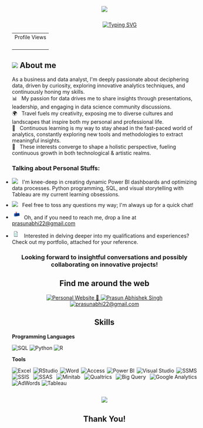 <h1 align="center">
  <img src="https://user-images.githubusercontent.com/74038190/226190894-18e959ba-d458-4a94-ac44-790190f2a947.gif" width="350">
</h1>

<div align="center">
  &nbsp;&nbsp;&nbsp;&nbsp;&nbsp;&nbsp;&nbsp;&nbsp;&nbsp;&nbsp;&nbsp;&nbsp;&nbsp;&nbsp;&nbsp;&nbsp;&nbsp;&nbsp;&nbsp;&nbsp;
  <a href="https://git.io/typing-svg">
    <img src="https://readme-typing-svg.demolab.com?font=Fira+Code&pause=1000&random=true&width=435&lines=I'm+Prasun+Abhishek+Singh"alt="Typing SVG" />
  </a>
</div>

<div align="center">
  <table style="width:100%" >
    <tr>
      <td align="center">
        Profile Views
      </td>
    </tr>
    <tr>
      <td align="center">
        <img src="https://profile-counter.glitch.me/prasunabhi/count.svg" alt="" />
      </td>
    </tr>
  </table>
</div>

## <picture><img src = "https://github.com/prasunabhi/prasunabhi/blob/main/about_me.gif" width = 50px></picture> **About me**

<p style="margin-bottom: 0px !important; margin-top: 0px !important; ">
  As a business and data analyst, I'm deeply passionate about deciphering data, driven by curiosity, exploring innovative analytics techniques, and continuously honing my skills.
  <br/>
</p>

<p style="margin-bottom: 0px !important; margin-top: 0px !important; ">
  📊 &nbsp; My passion for data drives me to share insights through presentations, leadership, and engaging in data science community discussions.
  <br/>
  🌍 &nbsp; Travel fuels my creativity, exposing me to diverse cultures and landscapes that inspire both my personal and professional life.
  <br/>
  🎨 &nbsp; Continuous learning is my way to stay ahead in the fast-paced world of analytics, constantly exploring new tools and methodologies to extract meaningful insights.
  <br/>
  🌟 &nbsp; These interests converge to shape a holistic perspective, fueling continuous growth in both technological & artistic realms.
  <br/>
</p>

<h3>
  Talking about Personal Stuffs:
</h3>

<ul style="padding:0px;">
  <li style="margin-bottom: 10px;margin-top: 10px;">
    <img src="https://github.com/prasunabhi/prasunabhi/blob/main/developer.gif?raw=true" width="21" />&nbsp;&nbsp;
    I'm knee-deep in creating dynamic Power BI dashboards and optimizing data processes.
    Python programming, SQL, and visual storytelling with Tableau are my current learning obsessions.
  </li>
  <li style="margin-bottom: 10px;margin-top: 10px;">
    <img src="https://github.com/prasunabhi/prasunabhi/blob/main/message.gif?raw=true" width="21" />&nbsp;&nbsp;
    Feel free to toss any questions my way; I'm always up for a quick chat!
  </li>
  <li style="margin-bottom: 10px;margin-top: 10px;">
    <img src="https://github.com/aishwaryamensinkai/aishwaryamensinkai/blob/main/assets/letterbox.gif?raw=true" width="21" />&nbsp;&nbsp;
    Oh, and if you need to reach me, drop a line at <a href="mailto:prasunabhi22@gmail.com">prasunabhi22@gmail.com</a>
  </li>
  <li style="margin-bottom: 10px;margin-top: 10px;">
    <img src="https://github.com/aishwaryamensinkai/aishwaryamensinkai/blob/main/assets/doc.gif?raw=true" width="21" />&nbsp;&nbsp;
    Interested in delving deeper into my qualifications and experiences? Check out my portfolio, attached for your reference.
  </li>
</ul>

<h3 align="center">
  <b>
    Looking forward to insightful conversations and possibly collaborating on innovative projects!
  </b>
</h3>

<div align="center">
  <h2>
    Find me around the web
  </h2>
  <p>
    <a href="https://prasunabhi.github.io/Portfolio">
      <img src="https://img.shields.io/badge/Personal%20Website%20%F0%9F%92%BC-38678f?style=for-the-badge&link=https://google.com/" alt="Personal Website 💼" />
    </a>
     <a href="https://www.linkedin.com/in/prasunabhishek/">
      <img src="https://img.shields.io/badge/prasun--abhishek--singh-0a66c2?style=for-the-badge&logo=linkedin&logoColor=white&link=https://www.linkedin.com/in/prasunabhishek/" alt="Prasun Abhishek Singh" />
    </a>
    <a href="mailto:prasunabhi22@gmail.com">
      <img src="https://img.shields.io/badge/prasunabhi22@gmail.com-red?style=for-the-badge&logo=Gmail&logoColor=white&link=mailto:prasunabhi22@gmail.com" alt="prasunabhi22@gmail.com" />
</a>
  </p>

<h2>Skills</h2>

<div align="justify">
<table>
  <tr>
    <b>Programming Languages</b>

![SQL](https://img.shields.io/badge/-SQL-000?&style=for-the-badge&logo=MySQL)
![Python](https://img.shields.io/badge/-Python-000?&style=for-the-badge&logo=Python)
![R](https://img.shields.io/badge/--000?&style=for-the-badge&logo=R)

</tr>
  <tr>
    <b>Tools</b>
    
![Excel](https://img.shields.io/badge/-Excel-000?&style=for-the-badge&logo=Microsoft%20Excel)
![RStudio](https://img.shields.io/badge/-RStudio-000?&style=for-the-badge&logo=RStudio)
![Word](https://img.shields.io/badge/-Word-000?&style=for-the-badge&logo=Microsoft%20Word)
![Access](https://img.shields.io/badge/-Access-000?&style=for-the-badge&logo=Microsoft%20Access)
![Power BI](https://img.shields.io/badge/-Power%20BI-000?&style=for-the-badge&logo=Power%20BI)
![Visual Studio](https://img.shields.io/badge/-Visual%20Studio-000?&style=for-the-badge&logo=Visual%20Studio)
![SSMS](https://img.shields.io/badge/-SSMS-000?&style=for-the-badge&logo=Microsoft%20SQL%20Server)
![SSIS](https://img.shields.io/badge/-SSIS-000?&style=for-the-badge&logo=Microsoft%20SQL%20Server)
![SSAS](https://img.shields.io/badge/-SSAS-000?&style=for-the-badge&logo=Microsoft%20SQL%20Server)
![Minitab](https://img.shields.io/badge/-Minitab-000?&style=for-the-badge&logo=Minitab)
![Qualtrics](https://img.shields.io/badge/-Qualtrics-000?&style=for-the-badge&logo=Qualtrics)
![Big Query](https://img.shields.io/badge/-Big%20Query-000?&style=for-the-badge&logo=Google%20BigQuery)
![Google Analytics](https://img.shields.io/badge/-Google%20Analytics-000?&style=for-the-badge&logo=Google%20Analytics)
![AdWords](https://img.shields.io/badge/-AdWords-000?&style=for-the-badge&logo=Google%20Ads)
![Tableau](https://img.shields.io/badge/-Tableau-000?&style=for-the-badge&logo=Tableau)

  </tr>

<h2 align="center"></h2>
<div style="text-align: center; margin-top: 20px;">
  <img src="https://user-images.githubusercontent.com/74038190/212284136-03988914-d899-44b4-b1d9-4eeccf656e44.gif" width="1000px">
</div>

<h2 align="center">Thank You!</h2>

